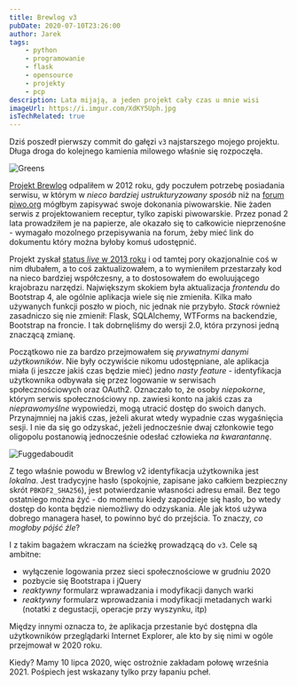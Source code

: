 ```yaml
---
title: Brewlog v3
pubDate: 2020-07-10T23:26:00
author: Jarek
tags:
    - python
    - programowanie
    - flask
    - opensource
    - projekty
    - pcp
description: Lata mijają, a jeden projekt cały czas u mnie wisi
imageUrl: https://i.imgur.com/XdKY5Uph.jpg
isTechRelated: true
---
```


Dziś poszedł pierwszy commit do gałęzi `v3` najstarszego mojego projektu. Długa droga do kolejnego kamienia milowego właśnie się rozpoczęła.

![Greens](https://i.imgur.com/XdKY5Uph.jpg)

[Projekt Brewlog](https://github.com/zgoda/brewlog) odpaliłem w 2012 roku, gdy poczułem potrzebę posiadania serwisu, w którym w _nieco bardziej ustrukturyzowany sposób_ niż na [forum piwo.org](https://www.piwo.org/forums/) mógłbym zapisywać swoje dokonania piwowarskie. Nie żaden serwis z projektowaniem receptur, tylko zapiski piwowarskie. Przez ponad 2 lata prowadziłem je na papierze, ale okazało się to całkowicie nieprzenośne - wymagało mozolnego przepisywania na forum, żeby mieć link do dokumentu który można byłoby komuś udostępnić.

Projekt zyskał [status _live_ w 2013 roku](https://brewlog.zgodowie.org/) i od tamtej pory okazjonalnie coś w nim dłubałem, a to coś zaktualizowałem, a to wymieniłem przestarzały kod na nieco bardziej współczesny, a to dostosowałem do ewoluującego krajobrazu narzędzi. Największym skokiem była aktualizacja _frontendu_ do Bootstrap 4, ale ogólnie aplikacja wiele się nie zmieniła. Kilka mało używanych funkcji poszło w pioch, nic jednak nie przybyło. _Stack_ również zasadniczo się nie zmienił: Flask, SQLAlchemy, WTForms na backendzie, Bootstrap na froncie. I tak dobrnęliśmy do wersji 2.0, która przynosi jedną znaczącą zmianę.

Początkowo nie za bardzo przejmowałem się *prywatnymi danymi użytkowników*. Nie były oczywiście nikomu udostępniane, ale aplikacja miała (i jeszcze jakiś czas będzie mieć) jedno _nasty feature_ - identyfikacja użytkownika odbywała się przez logowanie w serwisach społecznościowych oraz OAuth2. Oznaczało to, że osoby _niepokorne_, którym serwis społecznościowy np. zawiesi konto na jakiś czas za _nieprawomyślne_ wypowiedzi, mogą utracić dostęp do swoich danych. Przynajmniej na jakiś czas, jeżeli akurat wtedy wypadnie czas wygaśnięcia sesji. I nie da się go odzyskać, jeżeli jednocześnie dwaj członkowie tego oligopolu postanowią jednocześnie odesłać człowieka _na kwarantannę_.

![Fuggedaboudit](https://i.imgur.com/mW20Q6Ah.jpg)

Z tego właśnie powodu w Brewlog v2 identyfikacja użytkownika jest _lokalna_. Jest tradycyjne hasło (spokojnie, zapisane jako całkiem bezpieczny skrót `PBKDF2_SHA256`), jest potwierdzanie własności adresu email. Bez tego ostatniego można żyć - do momentu kiedy zapodzieje się hasło, bo wtedy dostęp do konta będzie niemożliwy do odzyskania. Ale jak ktoś używa dobrego managera haseł, to powinno być do przejścia. To znaczy, _co mogłoby pójść źle_?

I z takim bagażem wkraczam na ścieżkę prowadzącą do `v3`. Cele są ambitne:

-   wyłączenie logowania przez sieci społecznościowe w grudniu 2020
-   pozbycie się Bootstrapa i jQuery
-   _reaktywny_ formularz wprawadzania i modyfikacji danych warki
-   _reaktywny_ formularz wprowadzania i modyfikacji metadanych warki (notatki z degustacji, operacje przy wyszynku, itp)

Między innymi oznacza to, że aplikacja przestanie być dostępna dla użytkowników przeglądarki Internet Explorer, ale kto by się nimi w ogóle przejmował w 2020 roku.

Kiedy? Mamy 10 lipca 2020, więc ostrożnie zakładam połowę września 2021. Pośpiech jest wskazany tylko przy łapaniu pcheł.
